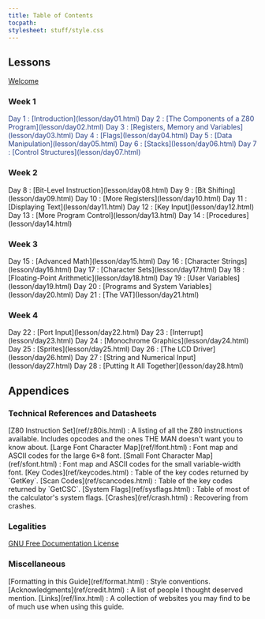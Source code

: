 ```yaml
---
title: Table of Contents
tocpath:
stylesheet: stuff/style.css
---
```


## Lessons

[Welcome](welcome.html)

### Week 1

<div class="no-pop" style="color: #2C4388">
Day 1
:    [Introduction](lesson/day01.html)
Day 2
:    [The Components of a Z80 Program](lesson/day02.html)
Day 3
:    [Registers, Memory and Variables](lesson/day03.html)
Day 4
:    [Flags](lesson/day04.html)
Day 5
:    [Data Manipulation](lesson/day05.html)
Day 6
:    [Stacks](lesson/day06.html)
Day 7
:    [Control Structures](lesson/day07.html)
</div>

### Week 2

<div class="no-pop">
Day 8
:    [Bit-Level Instruction](lesson/day08.html)
Day 9
:    [Bit Shifting](lesson/day09.html)
Day 10
:    [More Registers](lesson/day10.html)
Day 11
:    [Displaying Text](lesson/day11.html)
Day 12
:    [Key Input](lesson/day12.html)
Day 13
:    [More Program Control](lesson/day13.html)
Day 14
:    [Procedures](lesson/day14.html)
</div>

### Week 3

<div class="no-pop">
Day 15
:    [Advanced Math](lesson/day15.html)
Day 16
:    [Character Strings](lesson/day16.html)
Day 17
:    [Character Sets](lesson/day17.html)
Day 18
:    [Floating-Point Arithmetic](lesson/day18.html)
Day 19
:    [User Variables](lesson/day19.html)
Day 20
:    [Programs and System Variables](lesson/day20.html)
Day 21
:    [The VAT](lesson/day21.html)
</div>

### Week 4

<div class="no-pop">
Day 22
:    [Port Input](lesson/day22.html)
Day 23
:    [Interrupt](lesson/day23.html)
Day 24
:    [Monochrome Graphics](lesson/day24.html)
Day 25
:    [Sprites](lesson/day25.html)
Day 26
:    [The LCD Driver](lesson/day26.html)
Day 27
:    [String and Numerical Input](lesson/day27.html)
Day 28
:    [Putting It All Together](lesson/day28.html)
</div>

## Appendices

### Technical References and Datasheets

<div class="no-pop">
[Z80 Instruction Set](ref/z80is.html)
:    A listing of all the Z80 instructions available. Includes opcodes and the
     ones THE MAN doesn't want you to know about.
[Large Font Character Map](ref/lfont.html)
:    Font map and ASCII codes for the large 6×8 font.
[Small Font Character Map](ref/sfont.html)
:    Font map and ASCII codes for the small variable-width font.
[Key Codes](ref/keycodes.html)
:    Table of the key codes returned by `GetKey`.
[Scan Codes](ref/scancodes.html)
:    Table of the key codes returned by `GetCSC`.
[System Flags](ref/sysflags.html)
:    Table of most of the calculator's system flags.
[Crashes](ref/crash.html)
:    Recovering from crashes.
</div>

### Legalities

[GNU Free Documentation License](gfdl.html)

### Miscellaneous

<div class="no-pop">
[Formatting in this Guide](ref/format.html)
:    Style conventions.
[Acknowledgments](ref/credit.html)
:    A list of people I thought deserved mention.
[Links](ref/linx.html)
:    A collection of websites you may find to be of much use when using this
     guide.
</div>

